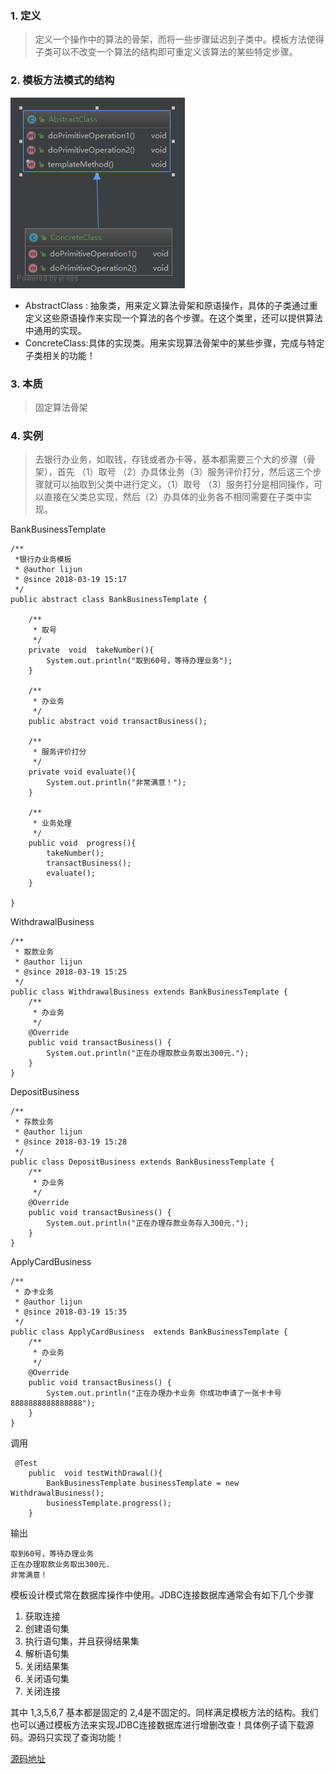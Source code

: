### 1. 定义
> 定义一个操作中的算法的骨架，而将一些步骤延迟到子类中。模板方法使得子类可以不改变一个算法的结构即可重定义该算法的某些特定步骤。

### 2. 模板方法模式的结构   
![Alt text](https://github.com/ljmomo/learn-pattern/blob/master/template-pattern/src/main/java/com/junli/structure/AbstractClass.png)

- AbstractClass : 抽象类，用来定义算法骨架和原语操作，具体的子类通过重定义这些原语操作来实现一个算法的各个步骤。在这个类里，还可以提供算法中通用的实现。
- ConcreteClass:具体的实现类。用来实现算法骨架中的某些步骤，完成与特定子类相关的功能！

### 3. 本质 
> 固定算法骨架

### 4. 实例 
> 去银行办业务，如取钱，存钱或者办卡等，基本都需要三个大的步骤（骨架），首先 （1）取号 （2）办具体业务（3）服务评价打分，然后这三个步骤就可以抽取到父类中进行定义，（1）取号 （3）服务打分是相同操作，可以直接在父类总实现，然后（2）办具体的业务各不相同需要在子类中实现。

BankBusinessTemplate
```
/**
 *银行办业务模板
 * @author lijun
 * @since 2018-03-19 15:17
 */
public abstract class BankBusinessTemplate {

    /**
     * 取号
     */
    private  void  takeNumber(){
        System.out.println("取到60号，等待办理业务");
    }

    /**
     * 办业务
     */
    public abstract void transactBusiness();

    /**
     * 服务评价打分
     */
    private void evaluate(){
        System.out.println("非常满意！");
    }

    /**
     * 业务处理
     */
    public void  progress(){
        takeNumber();
        transactBusiness();
        evaluate();
    }

}
```


WithdrawalBusiness
```
/**
 * 取款业务
 * @author lijun
 * @since 2018-03-19 15:25
 */
public class WithdrawalBusiness extends BankBusinessTemplate {
    /**
     * 办业务
     */
    @Override
    public void transactBusiness() {
        System.out.println("正在办理取款业务取出300元.");
    }
}
```

DepositBusiness
```
/**
 * 存款业务
 * @author lijun
 * @since 2018-03-19 15:28
 */
public class DepositBusiness extends BankBusinessTemplate {
    /**
     * 办业务
     */
    @Override
    public void transactBusiness() {
        System.out.println("正在办理存款业务存入300元.");
    }
}
```


ApplyCardBusiness
```
/**
 * 办卡业务
 * @author lijun
 * @since 2018-03-19 15:35
 */
public class ApplyCardBusiness  extends BankBusinessTemplate {
    /**
     * 办业务
     */
    @Override
    public void transactBusiness() {
        System.out.println("正在办理办卡业务 你成功申请了一张卡卡号 8888888888888888");
    }
}

```

调用

```
 @Test
    public  void testWithDrawal(){
        BankBusinessTemplate businessTemplate = new WithdrawalBusiness();
        businessTemplate.progress();
    }
```

输出

```
取到60号，等待办理业务
正在办理取款业务取出300元.
非常满意！
```

模板设计模式常在数据库操作中使用。JDBC连接数据库通常会有如下几个步骤   
1. 获取连接  
2. 创建语句集  
3. 执行语句集，并且获得结果集  
4. 解析语句集  
5. 关闭结果集  
6. 关闭语句集  
7. 关闭连接 

其中 1,3,5,6,7 基本都是固定的  2,4是不固定的。同样满足模板方法的结构。我们也可以通过模板方法来实现JDBC连接数据库进行增删改查！具体例子请下载源码。源码只实现了查询功能！


[源码地址](https://github.com/ljmomo/learn-pattern)
